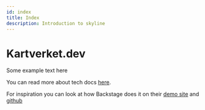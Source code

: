 ```yaml
---
id: index
title: Index
description: Introduction to skyline
---
```


# Kartverket.dev

Some example text here

You can read more about tech docs [here](https://backstage.io/docs/features/techdocs/).

For inspiration you can look at how Backstage does it on their [demo site](https://demo.backstage.io/docs/default/component/backstage) and [github](https://github.com/backstage/backstage/blob/master/mkdocs.yml)

